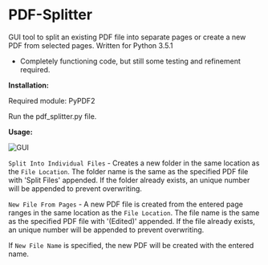 # PDF-Splitter

GUI tool to split an existing PDF file into separate pages or create a new PDF from selected pages.
Written for Python 3.5.1
* Completely functioning code, but still some testing and refinement required.


**Installation:**

 Required module: PyPDF2
 
 Run the pdf_splitter.py file.
 
 
 **Usage:**
 
 ![GUI](http://i.imgur.com/3hbHgWC.png)
 
 `Split Into Individual Files` - Creates a new folder in the same location as the `File Location`. The folder name is the same as the specified PDF file with 'Split Files' appended. If the folder already exists, an unique number will be appended to prevent overwriting.
 
 `New File From Pages` - A new PDF file is created from the entered page ranges in the same location as the `File Location`. The file name is the same as the specified PDF file with '(Edited)' appended. If the file already exists, an unique number will be appended to prevent overwriting. 
 
 If `New File Name` is specified, the new PDF will be created with the entered name.
 
